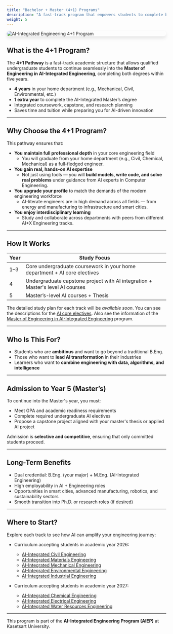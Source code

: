 ```yaml
---
title: "Bachelor + Master (4+1) Programs"
description: "A fast-track program that empowers students to complete both a Bachelor's and AI-Integrated Master's degree within 5 years — without compromising professional depth or AI expertise."
weight: 5
---
```

<img src="../../img/banners/4plus1-hero.png"
     alt="AI-Integrated Engineering 4+1 Program"
     style="max-width: 100%; height: auto; margin: 0 0 2rem 0; border-radius: 1rem; box-shadow: 0 6px 12px rgba(0,0,0,0.1); display: block;" />

##  What is the 4+1 Program?

The **4+1 Pathway** is a fast-track academic structure that allows qualified undergraduate students to continue seamlessly into the **Master of Engineering in AI-Integrated Engineering**, completing both degrees within five years.

-  **4 years** in your home department (e.g., Mechanical, Civil, Environmental, etc.)  
-  **1 extra year** to complete the AI-Integrated Master’s degree  
-  Integrated coursework, capstone, and research planning  
-  Saves time and tuition while preparing you for AI-driven innovation

---

##  Why Choose the 4+1 Program?

This pathway ensures that:

-  **You maintain full professional depth** in your core engineering field  
    - You will graduate from your home department (e.g., Civil, Chemical, Mechanical) as a full-fledged engineer.
-  **You gain real, hands-on AI expertise**  
    - Not just using tools — you will **build models, write code, and solve real problems** under guidance from AI experts in Computer Engineering.
-  **You upgrade your profile** to match the demands of the modern engineering workforce  
    - AI-literate engineers are in high demand across all fields — from energy and manufacturing to infrastructure and smart cities.
-  **You enjoy interdisciplinary learning**  
    - Study and collaborate across departments with peers from different AI+X Engineering tracks.

---

##  How It Works

| Year | Study Focus |
|------|-------------|
| 1–3  | Core undergraduate coursework in your home department + AI core electives |
| 4    | Undergraduate capstone project with AI integration + Master's level AI courses |
| 5    | Master’s-level AI courses + Thesis |

The detailed study plan for each track will be *available soon*.  You can see the descriptions for the [AI core electives](/docs/ai-core-courses).  Also see the information of the [Master of Engineering in AI-Integrated Engineering](/docs/master/ai-integrated) program.

---

##  Who Is This For?

- Students who are **ambitious** and want to go beyond a traditional B.Eng.
- Those who want to **lead AI transformation** in their industries
- Learners who want to **combine engineering with data, algorithms, and intelligence**

---

##  Admission to Year 5 (Master’s)

To continue into the Master's year, you must:

- Meet GPA and academic readiness requirements  
- Complete required undergraduate AI electives  
- Propose a capstone project aligned with your master's thesis or applied AI project  

Admission is **selective and competitive**, ensuring that only committed students proceed.

---

##  Long-Term Benefits

-  Dual credential: B.Eng. (your major) + M.Eng. (AI-Integrated Engineering)
-  High employability in AI + Engineering roles
-  Opportunities in smart cities, advanced manufacturing, robotics, and sustainability sectors
-  Smooth transition into Ph.D. or research roles (if desired)

---

##  Where to Start?

Explore each track to see how AI can amplify your engineering journey:

- Curriculum accepting students in academic year 2026:
  - [AI-Integrated Civil Engineering](/docs/4plus1/civil/)
  - [AI-Integrated Materials Engineering](/docs/4plus1/materials/)
  - [AI-Integrated Mechanical Engineering](/docs/4plus1/mechanical/)
  - [AI-Integrated Environmental Engineering](/docs/4plus1/environmental/)
  - [AI-Integrated Industrial Engineering](/docs/4plus1/industrial/)

- Curriculum accepting students in academic year 2027:
  - [AI-Integrated Chemical Engineering](/docs/4plus1/chemical/)
  - [AI-Integrated Electrical Engineering](/docs/4plus1/electrical/)
  - [AI-Integrated Water Resources Engineering](/docs/4plus1/water-resources/)

---

This program is part of the **AI-Integrated Engineering Program (AIEP)** at Kasetsart University.
